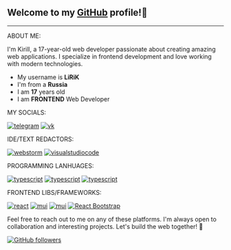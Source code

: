 ## Welcome to my [GitHub](https://github.com/LiRiK000) profile!👋
-------

ABOUT ME:

I'm Kirill, a 17-year-old web developer passionate about creating amazing web applications. I specialize in frontend development and love working with modern technologies.

- My username is **LiRiK**
- I'm from a **Russia**
- I am **17** years old
- I am **FRONTEND** Web Developer

MY SOCIALS:

[![telegram](https://img.shields.io/static/v1?label=&message=Telegram&color=1E1E1E&style=for-the-badge&logo=telegram&logoColor=blue)](https://t.me/LiRiKO0O)
[![vk](https://img.shields.io/static/v1?label=&message=VK&color=1E1E1E&style=for-the-badge&logo=vk&logoColor=blue)](https://vk.com/proxy20000)

IDE/TEXT REDACTORS:

[![webstorm](https://img.shields.io/static/v1?label=&message=WebStorm&color=1E1E1E&style=for-the-badge&logo=webstorm&logoColor=white)](https://www.jetbrains.com/webstorm/)
[![visualstudiocode](https://img.shields.io/static/v1?label=&message=VS%20Code&color=1E1E1E&style=for-the-badge&logo=visualstudiocode&logoColor=blue)](https://code.visualstudio.com/)

PROGRAMMING LANHUAGES:

[![typescript](https://img.shields.io/static/v1?label=&message=JavaScript&color=1E1E1E&style=for-the-badge&logo=javascript&logoColor=yellow)](https://js.org/)
[![typescript](https://img.shields.io/static/v1?label=&message=TypeScript&color=191919&style=for-the-badge&logo=typescript&logoColor=blue)](https://www.typescriptlang.org/)
[![typescript](https://img.shields.io/static/v1?label=&message=python&color=1E1E1E&style=for-the-badge&logo=python&logoColor=green)](https://www.python.org/)

FRONTEND LIBS/FRAMEWORKS:

[![react](https://img.shields.io/static/v1?label=&message=React&color=1E1E1E&style=for-the-badge&logo=react&logoColor=)](https://react.dev/)
[![mui](https://img.shields.io/static/v1?label=&message=MUI&color=1E1E1E&style=for-the-badge&logo=mui&logoColor=blue)](https://mui.com/)
[![mui](https://img.shields.io/static/v1?label=&message=Bootstrap&color=1E1E1E&style=for-the-badge&logo=bootstrap&logoColor=purpl)](https://getbootstrap.com/)
[![React Bootstrap](https://img.shields.io/static/v1?label=&message=React%20Bootstrap&color=1E1E1E&style=for-the-badge&logo=react&logoColor=blue)](https://react-bootstrap.github.io/)

Feel free to reach out to me on any of these platforms. I'm always open to collaboration and interesting projects. Let's build the web together! 🚀

[![GitHub followers](https://img.shields.io/github/followers/LiRiK000?label=Follow&style=social)](https://github.com/LiRiK000)
